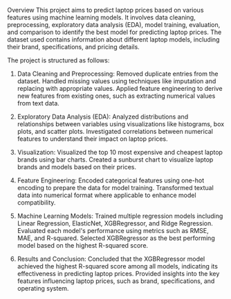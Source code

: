 

Overview
This project aims to predict laptop prices based on various features using machine learning models. It involves data cleaning,
preprocessing, exploratory data analysis (EDA), model training, evaluation, and comparison to identify the best model for predicting laptop prices.
The dataset used contains information about different laptop models, including their brand, specifications, and pricing details.

The project is structured as follows:

1.	Data Cleaning and Preprocessing:
	Removed duplicate entries from the dataset.
	Handled missing values using techniques like imputation and replacing with appropriate values.
	Applied feature engineering to derive new features from existing ones, such as extracting numerical values from text data.

2.	Exploratory Data Analysis (EDA):
	Analyzed distributions and relationships between variables using visualizations like histograms, box plots, and scatter plots.
	Investigated correlations between numerical features to understand their impact on laptop prices.
3.	Visualization:
	Visualized the top 10 most expensive and cheapest laptop brands using bar charts.
	Created a sunburst chart to visualize laptop brands and models based on their prices.

4.	Feature Engineering:
	Encoded categorical features using one-hot encoding to prepare the data for model training.
	Transformed textual data into numerical format where applicable to enhance model compatibility.

5.	Machine Learning Models:
	Trained multiple regression models including Linear Regression, ElasticNet, XGBRegressor, and Ridge Regression.
	Evaluated each model's performance using metrics such as RMSE, MAE, and R-squared.
	Selected XGBRegressor as the best performing model based on the highest R-squared score.

6.	Results and Conclusion:
	Concluded that the XGBRegressor model achieved the highest R-squared score among all models, indicating its effectiveness in predicting laptop prices.
	Provided insights into the key features influencing laptop prices, such as brand, specifications, and operating system.

